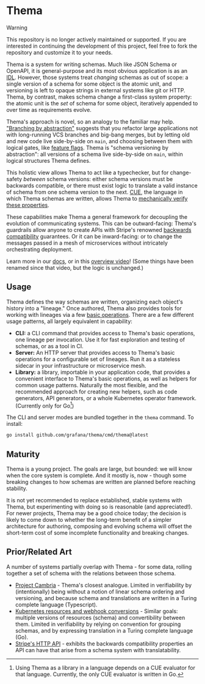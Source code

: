 # Thema

> [!WARNING]
> This repository is no longer actively maintained or supported.
> If you are interested in continuing the development of this project, feel free to fork the repository and customize it to your needs.

Thema is a system for writing schemas. Much like JSON Schema or OpenAPI, it is general-purpose and its most obvious application is as an [IDL](https://en.wikipedia.org/wiki/Interface_description_language). However, those systems treat _changing_ schemas as out of scope: a single version of a schema for some object is the atomic unit, and versioning is left to opaque strings in external systems like git or HTTP. Thema, by contrast, makes schema change a first-class system property: the atomic unit is the _set_ of schema for some object, iteratively appended to over time as requirements evolve.

Thema's approach is novel, so an analogy to the familiar may help. ["Branching by abstraction"](https://martinfowler.com/bliki/BranchByAbstraction.html) suggests that you refactor large applications not with long-running VCS branches and big-bang merges, but by letting old and new code live side-by-side on `main`, and choosing between them with logical gates, like [feature flags](https://featureflags.io/feature-flags/). Thema is "schema versioning by abstraction": all versions of a schema live side-by-side on `main`, within logical structures Thema defines.

This holistic view allows Thema to act like a typechecker, but for change-safety _between_ schema versions: either schema versions must be backwards compatible, or there must exist logic to translate a valid instance of schema from one schema version to the next. [CUE](https://cuelang.org), the language in which Thema schemas are written, allows Thema to [mechanically verify these properties](#Maturity).

These capabilities make Thema a general framework for decoupling the evolution of communicating systems. This can be outward-facing: Thema's guardrails allow anyone to create APIs with Stripe's renowned [backwards compatibility](https://stripe.com/docs/upgrades) guarantees. Or it can be inward-facing: or to change the messages passed in a mesh of microservices without intricately orchestrating deployment.

Learn more in our [docs](https://github.com/grafana/thema/tree/main/docs), or in this [overview video](https://www.youtube.com/watch?v=PpoS_ThntEM)! (Some things have been renamed since that video, but the logic is unchanged.)

## Usage

Thema defines the way schemas are written, organizing each object's history into a "lineage." Once authored, Thema also provides tools for working with lineages via a few [basic operations](https://github.com/grafana/thema/blob/main/docs/overview.md#about-thema-operations). There are a few different usage patterns, all largely equivalent in capability:

* **CLI:** a CLI command that provides access to Thema's basic operations, one lineage per invocation. Use it for fast exploration and testing of schemas, or as a tool in CI.
* **Server:** An HTTP server that provides access to Thema's basic operations for a configurable set of lineages. Run it as a stateless sidecar in your infrastructure or microservice mesh.
* **Library:** a library, importable in your application code, that provides a convenient interface to Thema's basic operations, as well as helpers for common usage patterns. Naturally the most flexible, and the recommended approach for creating new helpers, such as code generators, API generators, or a whole Kubernetes operator framework. (Currently only for Go[^evaluator])

The CLI and server modes are bundled together in the `thema` command. To install:

```bash
go install github.com/grafana/thema/cmd/thema@latest
```

## Maturity

Thema is a young project. The goals are large, but bounded: we will know when the core system is complete. And it mostly is, now - though some breaking changes to how schemas are written are planned before reaching stability.

It is not yet recommended to replace established, stable systems with Thema, but experimenting with doing so is reasonable (and appreciated!). For newer projects, Thema may be a good choice today; the decision is likely to come down to whether the long-term benefit of a simpler architecture for authoring, composing and evolving schema will offset the short-term cost of some incomplete functionality and breaking changes.

## Prior/Related Art

A number of systems partially overlap with Thema - for some data, rolling together a set of schema with the relations between those schema.

* [Project Cambria](https://www.inkandswitch.com/cambria/) - Thema's closest analogue. Limited in verifiability by (intentionally) being without a notion of linear schema ordering and versioning, and because schema and translations are written in a Turing complete language (Typescript).
* [Kubernetes resources and webhook conversions](https://kubernetes.io/docs/tasks/extend-kubernetes/custom-resources/custom-resource-definition-versioning/#specify-multiple-versions) - Similar goals: multiple versions of resources (schema) and convertibility between them. Limited in verifiability by relying on convention for grouping schemas, and by expressing translation in a Turing complete language (Go).
* [Stripe's HTTP API](https://stripe.com/docs/upgrades) - exhibits the backwards compatibility properties an API can have that arise from a schema system with translatability.


[^evaluator]:
    Using Thema as a library in a language depends on a CUE evaluator for that language. Currently, the only CUE evaluator is written in Go.

